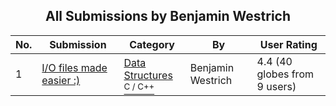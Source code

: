 ﻿<div align="center">

## All Submissions by Benjamin Westrich

</div>

No.  | Submission | Category | By   | User Rating
---- | ---------- | -------- | ---- | -----------
1 | [I/O files made easier :\)<br />](https://github.com/Planet-Source-Code/benjamin-westrich-i-o-files-made-easier__3-886) | [Data Structures<br /><sup>C / C++</sup>](../ByCategory/data-structures__3-8.md) | Benjamin Westrich | 4.4 (40 globes from 9 users)
